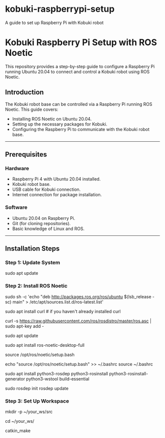 # kobuki-raspberrypi-setup
A guide to set up Raspberry Pi with Kobuki robot
# Kobuki Raspberry Pi Setup with ROS Noetic

This repository provides a step-by-step guide to configure a Raspberry Pi running Ubuntu 20.04 to connect and control a Kobuki robot using ROS Noetic.

## Introduction

The Kobuki robot base can be controlled via a Raspberry Pi running ROS Noetic. This guide covers:
- Installing ROS Noetic on Ubuntu 20.04.
- Setting up the necessary packages for Kobuki.
- Configuring the Raspberry Pi to communicate with the Kobuki robot base.

---

## Prerequisites

### Hardware
- Raspberry Pi 4 with Ubuntu 20.04 installed.
- Kobuki robot base.
- USB cable for Kobuki connection.
- Internet connection for package installation.

### Software
- Ubuntu 20.04 on Raspberry Pi.
- Git (for cloning repositories).
- Basic knowledge of Linux and ROS.

---

## Installation Steps

### Step 1: Update System

  sudo apt update

### Step 2: Install ROS Noetic

  sudo sh -c 'echo "deb http://packages.ros.org/ros/ubuntu $(lsb_release -sc) main" > /etc/apt/sources.list.d/ros-latest.list'

  sudo apt install curl # if you haven't already installed curl

  curl -s https://raw.githubusercontent.com/ros/rosdistro/master/ros.asc | sudo apt-key add -

  sudo apt update

  sudo apt install ros-noetic-desktop-full

  source /opt/ros/noetic/setup.bash

  echo "source /opt/ros/noetic/setup.bash" >> ~/.bashrc
  source ~/.bashrc

  sudo apt install python3-rosdep python3-rosinstall python3-rosinstall-generator python3-wstool build-essential

  sudo rosdep init
  rosdep update

### Step 3: Set Up Workspace

  mkdir -p ~/your_ws/src
  
  cd ~/your_ws/
  
  catkin_make
